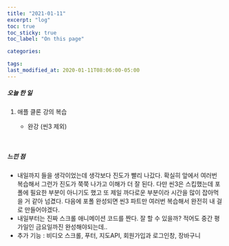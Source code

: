 ```yaml
---
title: "2021-01-11"
excerpt: "log"
toc: true
toc_sticky: true
toc_label: "On this page"

categories:

tags:
last_modified_at: 2020-01-11T08:06:00-05:00
---
```


##### 오늘 한 일

1. 애플 클론 강의 복습

   - 완강 (씬3 제외)

<br />

##### 느낀 점

- 내일까지 들을 생각이었는데 생각보다 진도가 빨리 나갔다. 확실히 앞에서 여러번 복습해서 그런가 진도가 쭉쭉 나가고 이해가 더 잘 된다. 다만 씬3은 스킵했는데 포폴에 필요한 부분이 아니기도 했고 또 제일 까다로운 부분이라 시간을 많이 잡아먹을 거 같아 넘겼다. 다음에 포폴 완성되면 씬3 파트만 여러번 복습해서 완전히 내 걸로 만들어야겠다.
- 내일부터는 진짜 스크롤 애니메이션 코드를 짠다. 잘 할 수 있을까? 적어도 중간 평가일인 금요일까진 완성해야되는데..
- 추가 기능 : 비디오 스크롤, 푸터, 지도API, 회원가입과 로그인창, 장바구니

